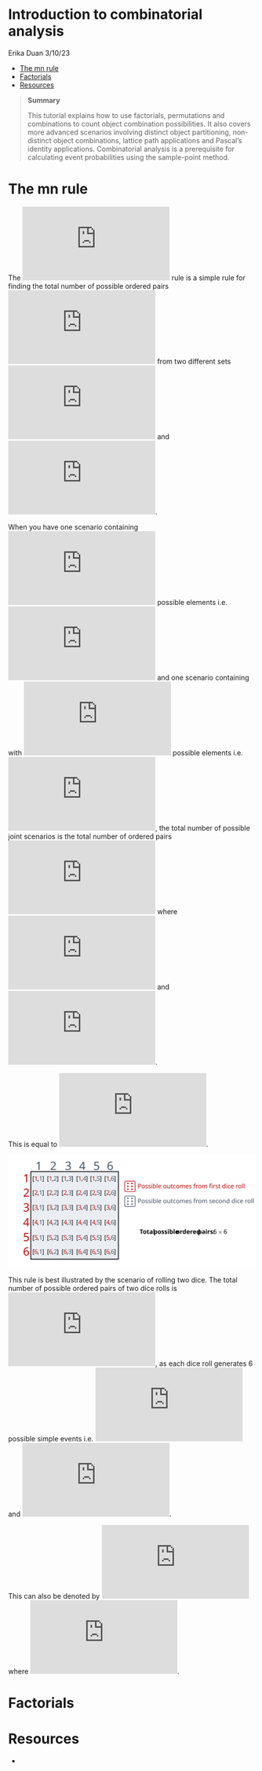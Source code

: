 Introduction to combinatorial analysis
================
Erika Duan
3/10/23

-   <a href="#the-mn-rule" id="toc-the-mn-rule">The mn rule</a>
-   <a href="#factorials" id="toc-factorials">Factorials</a>
-   <a href="#resources" id="toc-resources">Resources</a>

<div>

> **Summary**
>
> This tutorial explains how to use factorials, permutations and
> combinations to count object combination possibilities. It also covers
> more advanced scenarios involving distinct object partitioning,
> non-distinct object combinations, lattice path applications and
> Pascal’s identity applications. Combinatorial analysis is a
> prerequisite for calculating event probabilities using the
> sample-point method.

</div>

# The mn rule

The
![m\times n](https://latex.codecogs.com/svg.latex?m%5Ctimes%20n "m\times n")
rule is a simple rule for finding the total number of possible ordered
pairs
![(a_i, b_j)](https://latex.codecogs.com/svg.latex?%28a_i%2C%20b_j%29 "(a_i, b_j)")
from two different sets ![A](https://latex.codecogs.com/svg.latex?A "A")
and ![B](https://latex.codecogs.com/svg.latex?B "B").

When you have one scenario containing
![m](https://latex.codecogs.com/svg.latex?m "m") possible elements
i.e. ![A = \\{a_1, a_2, \cdots, a_m\\}](https://latex.codecogs.com/svg.latex?A%20%3D%20%5C%7Ba_1%2C%20a_2%2C%20%5Ccdots%2C%20a_m%5C%7D "A = \{a_1, a_2, \cdots, a_m\}")
and one scenario containing with
![n](https://latex.codecogs.com/svg.latex?n "n") possible elements
i.e. ![B = {b_1, b_2, \cdots, b_n}](https://latex.codecogs.com/svg.latex?B%20%3D%20%7Bb_1%2C%20b_2%2C%20%5Ccdots%2C%20b_n%7D "B = {b_1, b_2, \cdots, b_n}"),
the total number of possible joint scenarios is the total number of
ordered pairs
![(a_i, b_j)](https://latex.codecogs.com/svg.latex?%28a_i%2C%20b_j%29 "(a_i, b_j)")
where
![1 \leq i \leq m](https://latex.codecogs.com/svg.latex?1%20%5Cleq%20i%20%5Cleq%20m "1 \leq i \leq m")
and
![1 \leq j \leq n](https://latex.codecogs.com/svg.latex?1%20%5Cleq%20j%20%5Cleq%20n "1 \leq j \leq n").

This is equal to
![m\times n = mn](https://latex.codecogs.com/svg.latex?m%5Ctimes%20n%20%3D%20mn "m\times n = mn").

![](../figures/combinatorics-mn_rule.svg)

This rule is best illustrated by the scenario of rolling two dice. The
total number of possible ordered pairs of two dice rolls is
![6 \times 6 = 36](https://latex.codecogs.com/svg.latex?6%20%5Ctimes%206%20%3D%2036 "6 \times 6 = 36"),
as each dice roll generates 6 possible simple events
i.e. ![A = \\{1, 2, 3, 4, 5, 6\\}](https://latex.codecogs.com/svg.latex?A%20%3D%20%5C%7B1%2C%202%2C%203%2C%204%2C%205%2C%206%5C%7D "A = \{1, 2, 3, 4, 5, 6\}")
and
![B = \\{1, 2, 3, 4, 5, 6\\}](https://latex.codecogs.com/svg.latex?B%20%3D%20%5C%7B1%2C%202%2C%203%2C%204%2C%205%2C%206%5C%7D "B = \{1, 2, 3, 4, 5, 6\}").

This can also be denoted by
![S = \\{(a, b) : a \in \\{1, \cdots, 6\\}, b \in \\{1, \cdots, 6\\}\\}](https://latex.codecogs.com/svg.latex?S%20%3D%20%5C%7B%28a%2C%20b%29%20%3A%20a%20%5Cin%20%5C%7B1%2C%20%5Ccdots%2C%206%5C%7D%2C%20b%20%5Cin%20%5C%7B1%2C%20%5Ccdots%2C%206%5C%7D%5C%7D "S = \{(a, b) : a \in \{1, \cdots, 6\}, b \in \{1, \cdots, 6\}\}")
where
![n_S = 6\times6 = 36](https://latex.codecogs.com/svg.latex?n_S%20%3D%206%5Ctimes6%20%3D%2036 "n_S = 6\times6 = 36").

# Factorials

# Resources

-   
